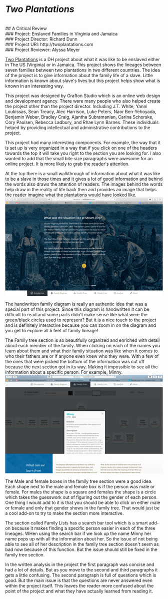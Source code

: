 # *Two Plantations*
<br/>
## A Critical Review
<br/>
### Project: Enslaved Families in Virginia and Jamaica
<br/>
### Project Director: Richard Dunn
<br/>
### Project URl: http://twoplantations.com
<br/>
### Project Reviewer: Alyssa Meyer
 
 
 [Two Plantations](http://twoplantations.com) is a DH project about what it was like to be enslaved either in The US (Virginia) or in Jamaica. This project shows the lineages between seven  families between two plantations in two different countries. The idea of the project is to give information about the family life of a slave. Little information is known about slave's lives but this project helps show what is known in an interesting way.
 
 This project was designed by Grafton Studio which is an online web design and development agency. There were many people who also helped create the project other than the project director. Including J.T. White, Yanni Loukissas, Sean Treacy, Alec Harrison, Luke Peters, Naor Ben-Yehoyada, Benjamin Weber, Bradley Craig, Ajantha Subramanian, Carina Schorske, Cory Paulsen, Rebecca Ladbury, and Rhae Lynn Barnes. These individuals helped by providing intellectual and administrative contributions to the project.

 This project had many interesting components. For example, the way that it is set up is very organized in a way that if you click on one of the headers towards the top it will take you right to the section you are looking for. I also wanted to add that the small bite size paragraphs were awesome for an online project. It is more likely to grab the reader's attention.
 
 At the top there is a small walkthrough of information about what it was like to be a slave in those times and it gives a lot of good information and behind the words also draws the attention of readers. The images behind the words help draw in the reality of life back then and provides an image that helps the reader imagine what the plantations would have looked like. ![This is an example from the top where it is talking about what it was like to be enslaved at the plantation in Mount Airy](https://raw.githubusercontent.com/AlyssaM9988/alyssa-meyer/master/Screen%20Shot%202020-09-21%20at%2010.08.51%20AM.png)

The handwritten family diagram is really an authentic idea that was a special part of this project. Since this diagram is handwritten it can be difficult to read and some parts didn't make sense like what were the green/black circles used to represent? But it is a nice touch to the project and is definitely interactive because you can zoom in on the diagram and you get to explore all 5 feet of family lineage!

The Family tree section is so beautifully organized and enriched with detail about each member of the family. When clicking on each of the names you learn about them and what their family situation was like when it comes to who their fathers are or if anyone even knew who they were. With a few of the ones that were picked the bottom of the information was cut off because the next section got in its way. Making it impossible to see all the information about a specific person. For example, Minny. ![Minny has a lot of information but when clicking on her name it gets cut off.](https://raw.githubusercontent.com/AlyssaM9988/alyssa-meyer/master/Screen%20Shot%202020-09-21%20at%209.34.51%20AM.png)


The Male and female boxes in the family tree section were a good idea. Each shape next to the male and female box is if the person was male or female. For males the shape is a square and females the shape is a circle which takes the guesswork out of figuring out the gender of each person. One thing I would add to it is that you should be able to click on either male or female and only that gender shows in the family tree. That would just be a cool add-on to try to make the section more interactive.

The section called Family Lists has a search bar tool which is a smart add-on because it makes finding a specific person easier in each of the three lineages. WHen using the search bar if we look up the name Minny her name pops up with all the information about her. So the issue of not being able to see all of her description in the family tree section doesn't seem as bad now because of this function. But the issue should still be fixed in the family tree section.

In the written analysis in the project the first paragraph was concise and had a lot of details. But as you move to the second and third paragraphs it gets a little confusing. The second paragraph is full of questions which is good. But the main issue is that the questions are never answered even within the project itself. This leaves the reader more confused about the point of the project and what they have actually learned from reading it. 



